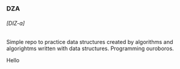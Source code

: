 ### DZA

###### _[DIZ-a]_

Simple repo to practice data structures created by algorithms and algorightms written with data structures. Programming ouroboros.

Hello
